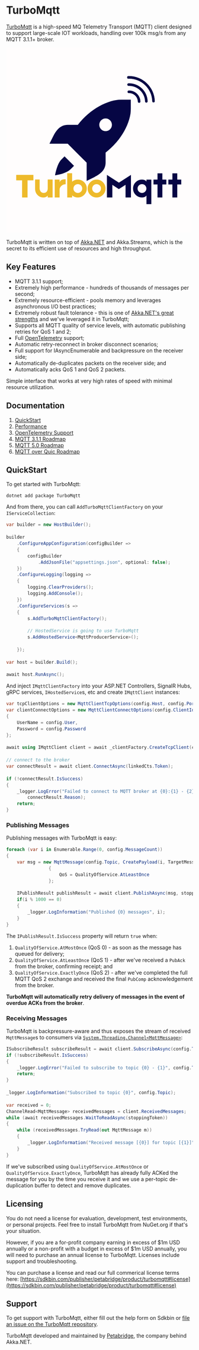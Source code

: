 # TurboMqtt

[TurboMqtt](https://github.com/petabridge/TurboMqtt) is a high-speed MQ Telemetry Transport (MQTT) client designed to support large-scale IOT workloads, handling over 100k msg/s from any MQTT 3.1.1+ broker.

![TurboMqtt logo](https://github.com/petabridge/TurboMqtt/blob/dev/docs/logo.png)

TurboMqtt is written on top of [Akka.NET](https://getakka.net/) and Akka.Streams, which is the secret to its efficient use of resources and high throughput.

## Key Features

* MQTT 3.1.1 support;
* Extremely high performance - hundreds of thousands of messages per second;
* Extremely resource-efficient - pools memory and leverages asynchronous I/O best practices;
* Extremely robust fault tolerance - this is one of [Akka.NET's great strengths](https://petabridge.com/blog/akkadotnet-actors-restart/) and we've leveraged it in TurboMqtt;
* Supports all MQTT quality of service levels, with automatic publishing retries for QoS 1 and 2;
* Full [OpenTelemetry](https://opentelemetry.io/) support;
* Automatic retry-reconnect in broker disconnect scenarios;
* Full support for IAsyncEnumerable and backpressure on the receiver side;
* Automatically de-duplicates packets on the receiver side; and
* Automatically acks QoS 1 and QoS 2 packets.

Simple interface that works at very high rates of speed with minimal resource utilization.

## Documentation

1. [QuickStart](https://github.com/petabridge/TurboMqtt/tree/dev?tab=readme-ov-file#quickstart)
2. [Performance](https://github.com/petabridge/TurboMqtt/blob/dev/docs/Performance.md)
3. [OpenTelemetry Support](https://github.com/petabridge/TurboMqtt/blob/dev/docs/Telemetry.md)
4. [MQTT 3.1.1 Roadmap](https://github.com/petabridge/TurboMqtt/issues/66)
5. [MQTT 5.0 Roadmap](https://github.com/petabridge/TurboMqtt/issues/67)
6. [MQTT over Quic Roadmap](https://github.com/petabridge/TurboMqtt/issues/68)

## QuickStart

To get started with TurboMqtt:

```
dotnet add package TurboMqtt
```

And from there, you can call `AddTurboMqttClientFactory` on your `IServiceCollection`:

```csharp
var builder = new HostBuilder();

builder
    .ConfigureAppConfiguration(configBuilder =>
    {
        configBuilder
            .AddJsonFile("appsettings.json", optional: false);
    })
    .ConfigureLogging(logging =>
    {
        logging.ClearProviders();
        logging.AddConsole();
    })
    .ConfigureServices(s =>
    {
        s.AddTurboMqttClientFactory();

        // HostedService is going to use TurboMqtt
        s.AddHostedService<MqttProducerService>();
        
    });

var host = builder.Build();

await host.RunAsync();
```

And inject `IMqttClientFactory` into your ASP.NET Controllers, SignalR Hubs, gRPC services, `IHostedService`s, etc and create `IMqttClient` instances:

```csharp
var tcpClientOptions = new MqttClientTcpOptions(config.Host, config.Port);
var clientConnectOptions = new MqttClientConnectOptions(config.ClientId, MqttProtocolVersion.V3_1_1)
{
    UserName = config.User,
    Password = config.Password
};

await using IMqttClient client = await _clientFactory.CreateTcpClient(clientConnectOptions, tcpClientOptions);

// connect to the broker
var connectResult = await client.ConnectAsync(linkedCts.Token);
            
if (!connectResult.IsSuccess)
{
    _logger.LogError("Failed to connect to MQTT broker at {0}:{1} - {2}", config.Host, config.Port,
        connectResult.Reason);
    return;
}
```

### Publishing Messages

Publishing messages with TurboMqtt is easy:

```csharp
foreach (var i in Enumerable.Range(0, config.MessageCount))
{
    var msg = new MqttMessage(config.Topic, CreatePayload(i, TargetMessageSize.EightKb))
                {
                    QoS = QualityOfService.AtLeastOnce
                };

    IPublishResult publishResult = await client.PublishAsync(msg, stoppingToken);
    if(i % 1000 == 0)
    {
        _logger.LogInformation("Published {0} messages", i);
    }
}
```

The `IPublishResult.IsSuccess` property will return `true` when:

1. `QualityOfService.AtMostOnce` (QoS 0) - as soon as the message has queued for delivery;
2. `QualityOfService.AtLeastOnce` (QoS 1) - after we've received a `PubAck` from the broker, confirming receipt; and
3. `QualityOfService.ExactlyOnce` (QoS 2) - after we've completed the full MQTT QoS 2 exchange and received the final `PubComp` acknowledgement from the broker.

**TurboMqtt will automatically retry delivery of messages in the event of overdue ACKs from the broker**.

### Receiving Messages

TurboMqtt is backpressure-aware and thus exposes the stream of received `MqttMessage`s to consumers via [`System.Threading.Channel<MqttMessage>`](https://learn.microsoft.com/en-us/dotnet/core/extensions/channels):

```csharp
ISubscribeResult subscribeResult = await client.SubscribeAsync(config.Topic, config.QoS, linkedCts.Token);
if (!subscribeResult.IsSuccess)
{
    _logger.LogError("Failed to subscribe to topic {0} - {1}", config.Topic, subscribeResult.Reason);
    return;
}

_logger.LogInformation("Subscribed to topic {0}", config.Topic);

var received = 0;
ChannelRead<MqttMessage> receivedMessages = client.ReceivedMessages;
while (await receivedMessages.WaitToReadAsync(stoppingToken))
{
    while (receivedMessages.TryRead(out MqttMessage m))
    {    
    	_logger.LogInformation("Received message [{0}] for topic [{1}]", m.Payload,  m.Topic);
    }
}
```

If we've subscribed using `QualityOfService.AtMostOnce` or `QualityOfService.ExactlyOnce`, TurboMqtt has already fully ACKed the message for you by the time you receive it and we use a per-topic de-duplication buffer to detect and remove duplicates.
 
## Licensing

You do not need a license for evaluation, development, test environments, or personal projects. Feel free to install TurboMqtt from NuGet.org if that's your situation.

However, if you are a for-profit company earning in excess of $1m USD annually or a non-profit with a budget in excess of $1m USD annually, you will need to purchase an annual license to TurboMqtt. Licenses include support and troubleshooting.

You can purchase a license and read our full commerical license terms here: [https://sdkbin.com/publisher/petabridge/product/turbomqtt#license](https://sdkbin.com/publisher/petabridge/product/turbomqtt#license)

## Support

To get support with TurboMqtt, either fill out the help form on Sdkbin or [file an issue on the TurboMqtt repository](https://github.com/petabridge/TurboMqtt/issues).

TurboMqtt developed and maintained by [Petabridge](https://petabridge.com/), the company behind Akka.NET.
